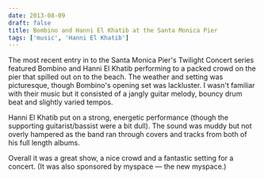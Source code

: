```yaml
---
date: 2013-08-09
draft: false
title: Bombino and Hanni El Khatib at the Santa Monica Pier
tags: ['music', 'Hanni El Khatib']
---
```


The most recent entry in to the Santa Monica Pier's Twilight Concert series featured Bombino and Hanni El Khatib performing to a packed crowd on the pier that spilled out on to the beach.<!-- excerpt --> The weather and setting was picturesque, though Bombino's opening set was lackluster. I wasn't familiar with their music but it consisted of a jangly guitar melody, bouncy drum beat and slightly varied tempos.

Hanni El Khatib put on a strong, energetic performance (though the supporting guitarist/bassist were a bit dull). The sound was muddy but not overly hampered as the band ran through covers and tracks from both of his full length albums.

Overall it was a great show, a nice crowd and a fantastic setting for a concert. (It was also sponsored by myspace — the new myspace.)
